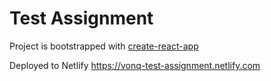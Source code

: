# Test Assignment

Project is bootstrapped with [create-react-app](https://facebook.github.io/create-react-app/)

Deployed to Netlify <https://vonq-test-assignment.netlify.com>

